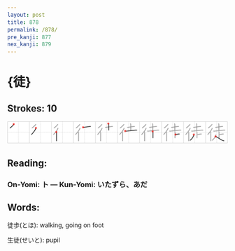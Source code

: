 ```yaml
---
layout: post
title: 878
permalink: /878/
pre_kanji: 877
nex_kanji: 879
---
```


# {徒}

## Strokes: 10

<div class="stroke"><img src="../images/E5BE92.png" /></div>

## Reading:

### On-Yomi: ト &mdash; Kun-Yomi: いたずら、あだ

## Words:

徒歩(とほ): walking, going on foot

生徒(せいと): pupil
